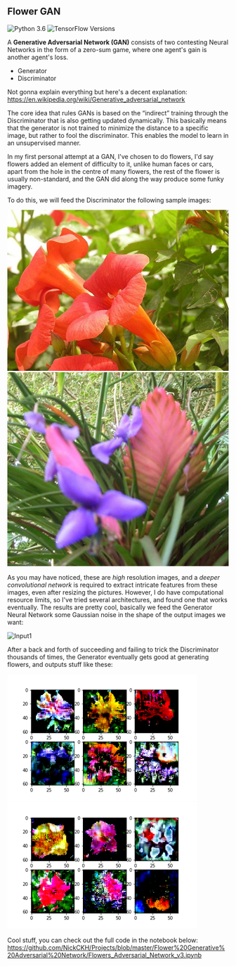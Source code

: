 ## Flower GAN
![Python 3.6](https://img.shields.io/badge/python-3.6-brightgreen)
![TensorFlow Versions](https://img.shields.io/badge/TensorFlow-2.0+-blue.svg)

A **Generative Adversarial Network (GAN)** consists of two contesting Neural Networks in the form of a zero-sum game, where one agent's gain is another agent's loss.
- Generator 
- Discriminator

Not gonna explain everything but here's a decent explanation:
https://en.wikipedia.org/wiki/Generative_adversarial_network

The core idea that rules GANs is based on the “indirect” training through the Discriminator that is also getting updated dynamically. This basically means that the generator is not trained to minimize the distance to a specific image, but rather to fool the discriminator. This enables the model to learn in an unsupervised manner.

In my first personal attempt at a GAN, I've chosen to do flowers, 
I'd say flowers added an element of difficulty to it, unlike human faces or cars, apart from the hole in the centre of many flowers, the rest of the flower is usually non-standard, and the GAN did along the way produce some funky imagery.


To do this, we will feed the Discriminator the following sample images:

![Flower1](https://github.com/NickCKH/Projects/blob/master/Flower%20Generative%20Adversarial%20Network/Sample%20pictures/image_07963.jpg)
![Flower2](https://github.com/NickCKH/Projects/blob/master/Flower%20Generative%20Adversarial%20Network/Sample%20pictures/image_08112.jpg)

As you may have noticed, these are *high* resolution images, and a *deeper convolutional network* is required to extract intricate features from these images, even after resizing the pictures. However, I do have computational resource limits, so I've tried several architectures, and found one that works eventually. The results are pretty cool, basically we feed the Generator Neural Network some Gaussian noise in the shape of the output images we want:

![Input1](https://github.com/NickCKH/Projects/blob/master/Flower%20Generative%20Adversarial%20Network/Output%20pictures/Flower_GAN_plot_v5_500.png)


After a back and forth of succeeding and failing to trick the Discriminator thousands of times, the Generator eventually gets good at generating flowers, and outputs stuff like these: 

![Output1](https://github.com/NickCKH/Projects/blob/master/Flower%20Generative%20Adversarial%20Network/Output%20pictures/Flower_GAN_plot_v5_10300.png)
![Output2](https://github.com/NickCKH/Projects/blob/master/Flower%20Generative%20Adversarial%20Network/Output%20pictures/Flower_GAN_plot_v5_9200.png)

Cool stuff, you can check out the full code in the notebook below: 
https://github.com/NickCKH/Projects/blob/master/Flower%20Generative%20Adversarial%20Network/Flowers_Adversarial_Network_v3.ipynb





